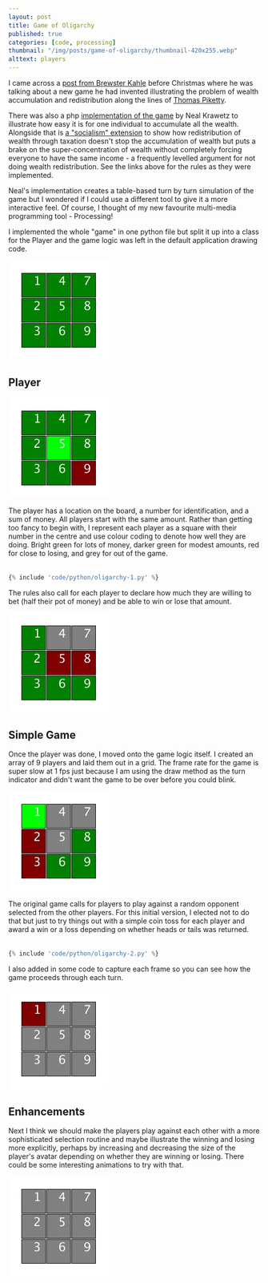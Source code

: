 ```yaml
---
layout: post
title: Game of Oligarchy
published: true
categories: [code, processing]
thumbnail: "/img/posts/game-of-oligarchy/thumbnail-420x255.webp"
alttext: players
---
```


I came across a <a href="http://brewster.kahle.org/2019/11/30/the-game-of-oligarchy/">post from Brewster Kahle</a> before Christmas where he was talking about a new game he had invented illustrating the problem of 
wealth accumulation and redistribution along the lines of <a href="https://en.wikipedia.org/wiki/Capital_in_the_Twenty-First_Century">Thomas Piketty</a>.

There was also a php <a href="https://hackerfactor.com/oligarchy-game.php">implementation of the game</a> by Neal Krawetz to illustrate 
how easy it is for one individual to accumulate all the wealth. Alongside that is <a href="https://hackerfactor.com/oligarchy-game.php?soc">a "socialism" extension</a> 
to show how redistribution of wealth through taxation doesn't stop the accumulation of wealth but puts a brake on 
the super-concentration of wealth without completely forcing everyone to have the same income - a frequently levelled argument 
for not doing wealth redistribution. See the links above for the rules as they were implemented. 

Neal's implementation creates a table-based turn by turn simulation of the game but I wondered if I could use a different tool 
to give it a more interactive feel. Of course, I thought of my new favourite multi-media programming tool - Processing!

I implemented the whole "game" in one python file but split it up into a class for the Player and the game logic was left in the 
default application drawing code. 

![grid](/img/posts/game-of-oligarchy/grid-1.webp)

## Player

![grid](/img/posts/game-of-oligarchy/grid-2.webp)

The player has a location on the board, a number for identification, and a sum of money. All players start with the same amount.
Rather than getting too fancy to begin with, I represent each player as a square with their number in the centre and use colour 
coding to denote how well they are doing. Bright green for lots of money, darker green for modest amounts, red for close to losing, and grey for out of the game. 

```python

{% include 'code/python/oligarchy-1.py' %}

```

The rules also call for each player to declare how much they are willing to bet (half their pot of money) and be able to win 
or lose that amount. 

![grid](/img/posts/game-of-oligarchy/grid-3.webp)


## Simple Game

Once the player was done, I moved onto the game logic itself. I created an array of 9 players and laid them out in a grid. 
The frame rate for the game is super slow at 1 fps just because I am using the draw method as the turn indicator and didn't want the game to be over before you could blink. 

![grid](/img/posts/game-of-oligarchy/grid-4.webp)

The original game calls for players to play against a random opponent selected from the other players. For this initial version, 
I elected not to do that but just to try things out with a simple coin toss for each player and award a win or a loss depending on 
whether heads or tails was returned. 

```python

{% include 'code/python/oligarchy-2.py' %}

```

I also added in some code to capture each frame so you can see how the game proceeds through each turn.

![grid](/img/posts/game-of-oligarchy/grid-5.webp)

## Enhancements

Next I think we should make the players play against each other with a more sophisticated selection routine and maybe 
illustrate the winning and losing more explicitly, perhaps by increasing and decreasing the size of the player's avatar 
depending on whether they are winning or losing. There could be some interesting animations to try with that. 

![grid](/img/posts/game-of-oligarchy/grid-6.webp)
